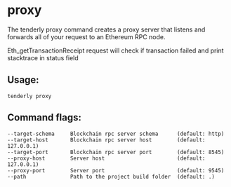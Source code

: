 # proxy

The tenderly proxy command creates a proxy server that listens and forwards all of your request to an Ethereum RPC node.

Eth\_getTransactionReceipt request will check if transaction failed and print stacktrace in status field

## Usage:

```text
tenderly proxy
```

## Command flags:

```text
--target-schema     Blockchain rpc server schema      (default: http)
--target-host       Blockchain rpc server host        (default: 127.0.0.1)
--target-port       Blockchain rpc server port        (default: 8545)
--proxy-host        Server host                       (default: 127.0.0.1)
--proxy-port        Server port                       (default: 9545)
--path              Path to the project build folder  (default: .)
```

